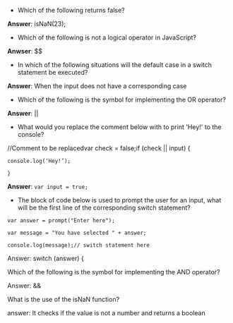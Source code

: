 - Which of the following returns false?

**Answer**: isNaN(23);

- Which of the following is not a logical operator in JavaScript?

**Anwser**: $$

- In which of the following situations will the default case in a switch statement be executed?

**Answer**: When the input does not have a corresponding case

- Which of the following is the symbol for implementing the OR operator?

**Answer**: ||

- What would you replace the comment below with to print 'Hey!' to the console?

//Comment to be replacedvar check = false;if (check || input) {

 ```
console.log(‘Hey!’);

}
```

**Answer**: ```var input = true;```

- The block of code below is used to prompt the user for an input, what will be the first line of the corresponding switch statement?

```
var answer = prompt("Enter here");

var message = "You have selected " + answer;

console.log(message);// switch statement here
```
Answer: switch (answer) {

Which of the following is the symbol for implementing the AND operator?

Answer: &&

What is the use of the isNaN function?

answer: It checks if the value is not a number and returns a boolean
